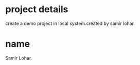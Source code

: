 # project details
create a demo project in local system.created by samir lohar.

# name
Samir Lohar.